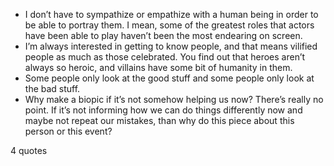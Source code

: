  - I don’t have to sympathize or empathize with a human being in order to be able to portray them. I mean, some of the greatest roles that actors have been able to play haven’t been the most endearing on screen.
 - I’m always interested in getting to know people, and that means vilified people as much as those celebrated. You find out that heroes aren’t always so heroic, and villains have some bit of humanity in them.
 - Some people only look at the good stuff and some people only look at the bad stuff.
 - Why make a biopic if it’s not somehow helping us now? There’s really no point. If it’s not informing how we can do things differently now and maybe not repeat our mistakes, than why do this piece about this person or this event?

4 quotes
